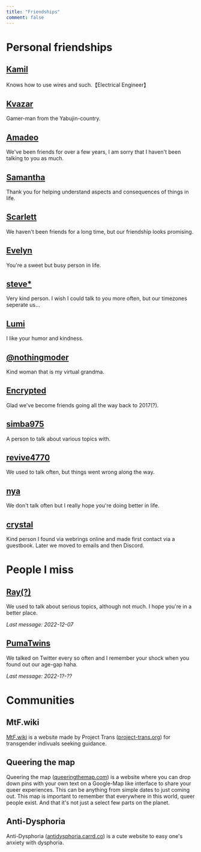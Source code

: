 ```yaml
---
title: "Friendships"
comment: false
---
```


# Personal friendships

## [Kamil](https://placek.xyz/)

Knows how to use wires and such.【Electrical Engineer】

## [Kvazar](https://twitter.com/KvazarOverture)

Gamer-man from the Yabujin-country.

## [Amadeo](#NONE)

We've been friends for over a few years, I am sorry that I haven't been talking to you as much.

## [Samantha](https://steamcommunity.com/profiles/76561198073879698/)

Thank you for helping understand aspects and consequences of things in life.

## [Scarlett](https://github.com/Kayicide)

We haven't been friends for a long time, but our friendship looks promising.

## [Evelyn](https://twitter.com/evelynatorpriv)

You're a sweet but busy person in life.

## [steve*](https://twitter.com/TYPGHx9Or7vm8Ie)

Very kind person. I wish I could talk to you more often, but our timezones seperate us...

## [Lumi](https://twitter.com/IumieI)

I like your humor and kindness.

## [@nothingmoder](https://linktr.ee/nothingmoder)

Kind woman that is my virtual grandma.

## [Encrypted](#NONE)

Glad we've become friends going all the way back to 2017(?).

## [simba975](https://www.youtube.com/channel/UCan18hBBZFyxGDtpsIYy0XQ)

A person to talk about various topics with.

## [revive4770](https://twitter.com/revive4770)

We used to talk often, but things went wrong along the way.

## [nya](https://twitter.com/nya_meoww)

We don't talk often but I really hope you're doing better in life.

## [crystal](https://crystal.lgbt.sh)

Kind person I found via webrings online and made first contact via a guestbook. Later we moved to emails and then Discord.

# People I miss

## [Ray(?)](https://twitter.com/@remivent)

We used to talk about serious topics, although not much. I hope you're in a better place.

*Last message: 2022-12-07*

## [PumaTwins](https://reddit.com/u/pumatwins)

We talked on Twitter every so often and I remember your shock when you found out our age-gap haha.

*Last message: 2022-1?-??*

# Communities

## MtF.wiki

[MtF.wiki](https://mtf.wiki/en) is a website made by Project Trans ([project-trans.org](https://project-trans.org/)) for transgender indivuals seeking guidance.

## Queering the map

Queering the map ([queeringthemap.com](https://www.queeringthemap.com/)) is a website where you can drop down pins with your own text on a Google-Map like interface to share your queer experiences. This can be anything from simple dates to just coming out.
This map is important to remember that everywhere in this world, queer people exist. And that it's not just a select few parts on the planet.

## Anti-Dysphoria

Anti-Dysphoria ([antidysphoria.carrd.co](https://antidysphoria.carrd.co/)) is a cute website to easy one's anxiety with dysphoria.



<!-- ### mtf.community
https://transmediawatch.org/ example url
MtF Community NPO / / // / / // // // / /

-->